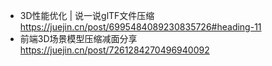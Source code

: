 * 3D性能优化 | 说一说glTF文件压缩 https://juejin.cn/post/6995484089230835726#heading-11
* 前端3D场景模型压缩减面分享 https://juejin.cn/post/7261284270496940092